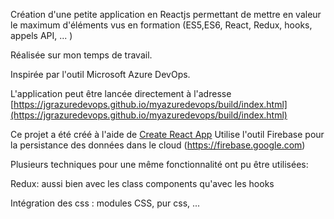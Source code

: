 Création d'une petite application en Reactjs permettant de mettre en valeur le maximum d'éléments vus en formation (ES5,ES6, React, Redux, hooks, appels API, ... ) 

Réalisée sur mon temps de travail.

Inspirée par l'outil Microsoft Azure DevOps. 

L'application peut être lancée directement à l'adresse [https://jgrazuredevops.github.io/myazuredevops/build/index.html](https://jgrazuredevops.github.io/myazuredevops/build/index.html)

Ce projet a été créé à l'aide de [Create React App](https://github.com/facebook/create-react-app)
Utilise l'outil Firebase pour la persistance des données dans le cloud (https://firebase.google.com)

Plusieurs techniques pour une même fonctionnalité ont pu être utilisées:

Redux: aussi bien avec les class components qu'avec les hooks 

Intégration des css : modules CSS, pur css, ...


